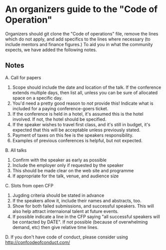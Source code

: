 # An organizers guide to the "Code of Operation"

Organizers should git clone the "Code of operations" file, remove the lines which do not apply, and add specifics to the lines where necessary (to include mentors and finance figures.) To aid you in what the community expects, we have added the following notes.

## Notes

A. Call for papers
 1. Scope should include the date and location of the talk. If the conference extends multiple days, then list all, unless you can be sure of allocated space on a specific day.
 2. You'd need a pretty good reason to _not_ provide this! Indicate what is included for a paying conference-goers ticket.
 3. If the conference is held in a hotel, it's assumed this is the hotel involved. If not, the hotel should be specified.
 4. If the speaker wishes to travel first class, and it's still in budget, it's expected that this will be acceptable unless previously stated.
 5. Payment of taxes on this fee is the speakers responsibility.
 6. Examples of previous conferences is helpful, but not expected.

B. All talks
 1. Confirm with the speaker as early as possible
 2. Include the employer only if requested by the speaker
 3. This should be made clear on the web site and programme
 4. If appropriate for the talk, venue, and audience size

C. Slots from open CFP
 1. Jugding criteria should be stated in advance
 2. If the speakers allow it, include their names and abstracts, too.
 3. Show for both failed submissions, and successful speakers. This will also help attract internaional talent at future events.
 4. If possible indicate a line in the CFP saying "all successful speakers will be contacted by DATE". If not possible (because of overwhelming demand, etc) then give relative time lines.

D. If you don't have code of conduct, please consider using http://confcodeofconduct.com/

